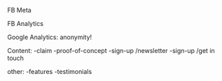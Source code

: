 FB Meta

<meta property="og:image" content="[url to image]" />
<meta property="og:title" content="[page name]" />
<meta property="og:description" content="[content description]" />

FB Analytics

Google Analytics: anonymity!

Content:
-claim
-proof-of-concept
-sign-up /newsletter
-sign-up /get in touch

other:
-features
-testimonials